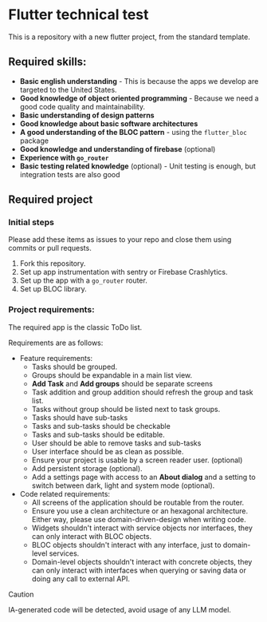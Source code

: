 # Flutter technical test

This is a repository with a new flutter project, from the standard template.

## Required skills:

- **Basic english understanding** - This is because the apps we develop are targeted to the United States.
- **Good knowledge of object oriented programming** - Because we need a good code quality and maintainability.
- **Basic understanding of design patterns**
- **Good knowledge about basic software architectures**
- **A good understanding of the BLOC pattern** - using the `flutter_bloc` package
- **Good knowledge and understanding of firebase** (optional)
- **Experience with `go_router`**
- **Basic testing related knowledge** (optional) - Unit testing is enough, but integration tests are also good

## Required project
### Initial steps

Please add these items as issues to your repo and close them using commits or pull requests.

1. Fork this repository.
1. Set up app instrumentation with sentry or Firebase Crashlytics.
1. Set up the app with a `go_router` router.
1. Set up BLOC library.

### **Project requirements:**

The required app is the classic ToDo list.

Requirements are as follows:

- Feature requirements:
    - Tasks should be grouped.
    - Groups should be expandable in a main list view.
    - **Add Task** and **Add groups** should be separate screens
    - Task addition and group addition should refresh the group and task list.
    - Tasks without group should be listed next to task groups.
    - Tasks should have sub-tasks
    - Tasks and sub-tasks should be checkable
    - Tasks and sub-tasks should be editable.
    - User should be able to remove tasks and sub-tasks
    - User interface should be as clean as possible.
    - Ensure your project is usable by a screen reader user. (optional)
    - Add persistent storage (optional).
    - Add a settings page with access to an **About dialog** and a setting to switch between dark, light and system mode (optional).
- Code related requirements:
    - All screens of the application should be routable from the router.
    - Ensure you use a clean architecture or an hexagonal architecture. Either way, please use domain-driven-design when writing code.
    - Widgets shouldn't interact with service objects nor interfaces, they can only interact with BLOC objects.
    - BLOC objects shouldn't interact with any interface, just to domain-level services.
    - Domain-level objects shouldn't interact with concrete objects, they can only interact with interfaces when querying or saving data or doing any call to external API.

> [!CAUTION]
> IA-generated code will be detected, avoid usage of any LLM model.